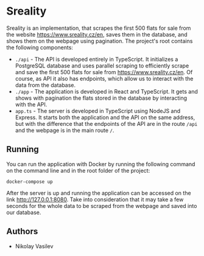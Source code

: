 # Sreality

Sreality is an implementation, that scrapes the first 500 flats for sale from the website https://www.sreality.cz/en, saves them in the database, and shows them on the webpage using pagination. The project's root contains the following components:
* `./api` - The API is developed entirely in TypeScript. It initializes a PostgreSQL database and uses parallel scraping to efficiently scrape and save the first 500 flats for sale from https://www.sreality.cz/en. Of course, as API it also has endpoints, which allow us to interact with the data from the database.
* `./app` - The application is developed in React and TypeScript. It gets and shows with pagination the flats stored in the database by interacting with the API. 
* `app.ts` - The server is developed in TypeScript using NodeJS and Express. It starts both the application and the API on the same address, but with the difference that the endpoints of the API are in the route `/api` and the webpage is in the main route `/`.


## Running
You can run the application with Docker by running the following command on the command line and in the root folder of the project:
```
docker-compose up
```
After the server is up and running the application can be accessed on the link http://127.0.0.1:8080. Take into consideration that it may take a few seconds for the whole data to be scraped from the webpage and saved into our database.


## Authors
* Nikolay Vasilev
